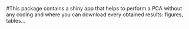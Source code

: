 #This package contains a shiny app that helps to perform a PCA without any coding and where you can download every obtained results: figures, tables...
